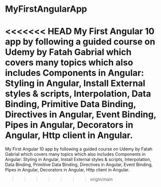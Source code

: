 # MyFirstAngularApp
<<<<<<< HEAD
My First Angular 10 app by following a guided course on Udemy by Fatah Gabrial which covers many topics which also includes Components in Angular: Styling in Angular, Install External styles &amp; scripts, Interpolation, Data Binding, Primitive Data Binding, Directives in Angular, Event Binding, Pipes in Angular, Decorators in Angular, Http client in Angular.
=======
My First Angular 10 app by following a guided course on Udemy by Fatah Gabrial which covers many topics which also includes Components in Angular: Styling in Angular, Install External styles &amp; scripts, Interpolation, Data Binding, Primitive Data Binding, Directives in Angular, Event Binding, Pipes in Angular, Decorators in Angular, Http client in Angular.
>>>>>>> origin/main

